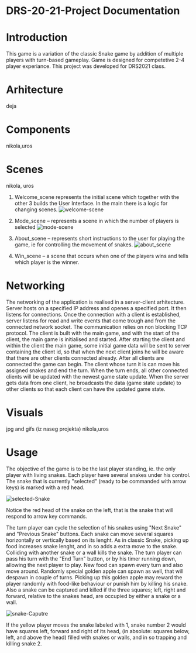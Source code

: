 # DRS-20-21-Project Documentation

# Introduction

This game is a variation of the classic Snake game by addition of multiple players with turn-based gameplay. Game is designed for competetive 2-4 player experiance. This project was developed for DRS2021 class.

# Arhitecture
deja 

# Components
nikola,uros

# Scenes
nikola, uros
1.	Welcome_scene represents the initial scene which together with the other 3 builds the User Interface. In the main there is a logic for changing scenes.
  ![welcome-scene](https://i.postimg.cc/MKqFpDLj/rsz-screenshot-88.png)

2. 	Mode_scene – represents a scene in which the number of players is selected
  ![mode-scene](https://i.postimg.cc/9fQ2w2NZ/rsz-screenshot-90.png)

3.  About_scene – represents short instructions to the user for playing the game, ie for controlling the movement of snakes.
  ![about_scene](https://i.postimg.cc/wMsbR4ph/rsz-screenshot-92.png)

4.	Win_scene – a scene that occurs when one of the players wins and tells which player is the winner.

# Networking
The networking of the application is realised in a server-client arhitecture. Server hosts on a specified IP address and openes a specified port. It then listens for connections. Once the connection with a client is established, server listens for read and write events that come trough and from the connected network socket. The communication relies on non blocking TCP protocol. The client is built with the main game, and with the start of the client, the main game is initialised and started. After starting the client and within the client the main game, some initial game data will be sent to server containing the client id, so that when the next client joins he will be aware that there are other clients connected already. After all clients are connected the game can begin. The client whose turn it is can move his assigned snakes and end the turn. When the turn ends, all other connected clients will be updated with the newest game state update. When the server gets data from one client, he broadcasts the data (game state update) to other clients so that each client can have the updated game state.

# Visuals
jpg and gifs (iz naseg projekta)
nikola,uros

# Usage
The objective of the game is to be the last player standing, ie. the only player with living snakes.
Each player have several snakes under his control. The snake that is currently "selected" (ready to be commanded with arrow keys) is marked with a red head. 

![selected-Snake](https://i.postimg.cc/mhw553b1/selected-Snake.png)

Notice the red head of the snake on the left, that is the snake that will respond to arrow key commands.

The turn player can cycle the selection of his snakes using "Next Snake" and "Previous Snake" buttons. Each snake can move several squares horizontally or vertically based on its lenght. As in classic Snake, picking up food increases snake lenght, and in so adds a extra move to the snake. Colliding with another snake or a wall kills the snake. The turn player can pass his turn with the "End Turn" button, or by his timer running down, allowing the next player to play. New food can spawn every turn and also move around. Randomly special golden apple can spawn as well, that will despawn in couple of turns. Picking up this golden apple may reward the player randomly with food-like behaviour or punish him by killing his snake. Also a snake can be captured and killed if the three squares; left, right and forward, relative to the snakes head, are occupied by either a snake or a wall.

![snake-Caputre](https://i.postimg.cc/6qTq3cPt/snake-Caputre.png)

If the yellow player moves the snake labeled with 1, snake number 2 would have squares left, forward and right of its head, (in absolute: squares below, left, and above the head) filled with snakes or walls, and in so trapping and killing snake 2.



